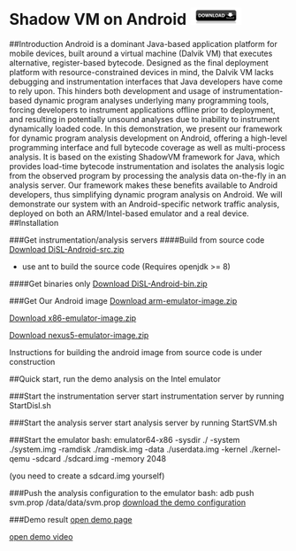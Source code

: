 # Shadow VM on Android [![Downloads](https://raw.githubusercontent.com/Haiyang-Sun/android-shadowvm/master/download-btn.png)](http://dag.inf.usi.ch/downloads/)

##Introduction
Android is a dominant Java-based application platform for mobile devices, built around a virtual machine (Dalvik VM) that executes alternative, register-based bytecode. 
Designed as the final deployment platform with resource-constrained devices in mind, the Dalvik VM lacks debugging and instrumentation interfaces that Java developers have come to rely upon. 
This hinders both development and usage of instrumentation-based dynamic program analyses underlying many programming tools, forcing developers to instrument applications offline prior to deployment, and resulting in potentially unsound analyses due to inability to instrument dynamically loaded code. 
In this demonstration, we present our framework for dynamic program analysis development on Android, offering a high-level programming interface and full bytecode coverage as well as multi-process analysis. It is based on the existing ShadowVM framework for Java, which provides load-time bytecode instrumentation and isolates the analysis logic from the observed program by processing the analysis data on-the-fly in an analysis server. 
Our framework makes these benefits available to Android developers, thus simplifying dynamic program analysis on Android. We will demonstrate our system with an Android-specific network traffic analysis, deployed on both an ARM/Intel-based emulator and a real device.
##Installation

###Get instrumentation/analysis servers
####Build from source code
[Download DiSL-Android-src.zip](http://195.176.181.79/downloads/android-disl-src.tar.gz)

* use ant to build the source code (Requires openjdk >= 8)

####Get binaries only
[Download DiSL-Android-bin.zip](http://195.176.181.79/downloads/android-disl-bin.tar.gz)

###Get Our Android image 
[Download arm-emulator-image.zip](http://195.176.181.79/downloads/arm-emulator.tar.gz)

[Download x86-emulator-image.zip](http://195.176.181.79/downloads/intel-emulator.tar.gz)

[Download nexus5-emulator-image.zip](http://195.176.181.79/downloads/nexus-image.zip)

Instructions for building the android image from source code is under construction

##Quick start, run the demo analysis on the Intel emulator

###Start the instrumentation server
start instrumentation server by running StartDisl.sh

###Start the analysis server
start analysis server by running StartSVM.sh

###Start the emulator
bash: emulator64-x86 -sysdir ./ -system ./system.img -ramdisk ./ramdisk.img -data ./userdata.img -kernel ./kernel-qemu -sdcard ./sdcard.img -memory 2048

(you need to create a sdcard.img yourself)

###Push the analysis configuration to the emulator
bash: adb push svm.prop /data/data/svm.prop
[download the demo configuration](http://195.176.181.79/downloads/svm.prop)

###Demo result
[open demo page](http://haiyang-sun.github.io/demo/index.html)

[open demo video]()
